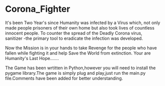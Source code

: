 # Corona_Fighter

It's been Two Year's since Humanity was infected by a Virus which, not only made people prisoners of their own home but also took lives of countless innocent people.
To counter the spread of the Deadly Corona virus, sanitizer -the primary tool to eradicate the infection was developed.


Now the Mission is in your hands to take Revenge for the people who have fallen while fighting it and help Save the World from extinction.
Your are Humanity's Last Hope.......




The Game has been wrtitten in Python,however you will need to install the pygame library.The game is simply plug and play,just run the main.py file.Comments have been added for better understanding.
